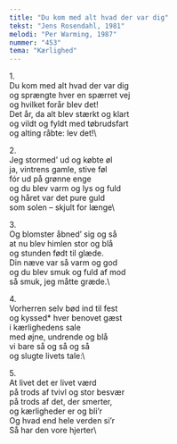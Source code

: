 ```yaml
---
title: "Du kom med alt hvad der var dig"
tekst: "Jens Rosendahl, 1981"
melodi: "Per Warming, 1987"
nummer: "453"
tema: "Kærlighed"
---
```

1\.\
Du kom med alt hvad der var dig\
og sprængte hver en spærret vej\
og hvilket forår blev det!\
Det år, da alt blev stærkt og klart\
og vildt og fyldt med tøbrudsfart\
og alting råbte: lev det!\

2\.\
Jeg stormed’ ud og købte øl\
ja, vintrens gamle, stive føl\
fór ud på grønne enge\
og du blev varm og lys og fuld\
og håret var det pure guld\
som solen – skjult for længe\

3\.\
Og blomster åbned’ sig og så\
at nu blev himlen stor og blå\
og stunden født til glæde.\
Din næve var så varm og god\
og du blev smuk og fuld af mod\
så smuk, jeg måtte græde.\

4\.\
Vorherren selv bød ind til fest\
og kyssed* hver benovet gæst\
i kærlighedens sale\
med øjne, undrende og blå\
vi bare så og så og så\
og slugte livets tale:\

5\.\
At livet det er livet værd\
på trods af tvivl og stor besvær\
på trods af det, der smerter,\
og kærligheder er og bli’r\
Og hvad end hele verden si’r\
Så har den vore hjerter\
